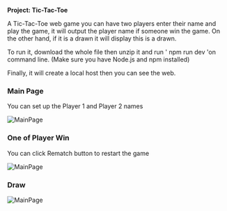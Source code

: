 **Project: Tic-Tac-Toe**

A Tic-Tac-Toe web game you can have two players enter their name and play the game, it will output the player name if someone win the game.
On the other hand, if it is a drawn it will display this is a drawn. 

To run it, download the whole file then unzip it and run ' npm run dev 'on command line. (Make sure you have Node.js and npm installed)

Finally, it will create a local host then you can see the web.

### Main Page 
You can set up the Player 1 and Player 2 names

![MainPage](https://github.com/TY-WORK-UVIC/Front-End/assets/105994651/09b6e804-1fa5-4ef9-a528-21e07da735f9)

### One of Player Win
You can click Rematch button to restart the game 

![MainPage](https://github.com/TY-WORK-UVIC/Front-End/assets/105994651/d1a441ca-03e6-4e5c-83ff-da64a4b2b5ad)

### Draw
![MainPage](https://github.com/TY-WORK-UVIC/Front-End/assets/105994651/79be0bc2-e718-40e2-80b9-34d8a05f69f3)
